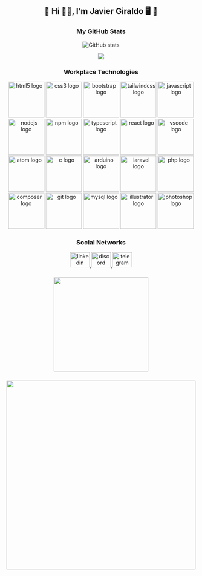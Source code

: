 ###

  <h2 align="center"> 💾 Hi 🙋‍♂️, I’m Javier Giraldo 🖥 🙌</h2>

###

<div align="center">
  <h3>My GitHub Stats</h3> 

![GitHub stats](https://github-readme-stats.vercel.app/api?username=javiergiraldo&count_private=true&show_icons=true&theme=radical)

![](https://github-readme-stats.vercel.app/api/top-langs/?username=javiergiraldo&layout=compact&count_private=true&show_icons=true&theme=radical)
</div>

###

<div align="center">
    <div align="center">
      <h3>Workplace Technologies</h3>
    </div>

  <img src="https://cdn.jsdelivr.net/gh/devicons/devicon/icons/html5/html5-original.svg" height="95" width="95" alt="html5 logo"  />
  <img src="https://cdn.jsdelivr.net/gh/devicons/devicon/icons/css3/css3-original.svg" height="95" width="95" alt="css3 logo"  />
  <img src="https://cdn.jsdelivr.net/gh/devicons/devicon/icons/bootstrap/bootstrap-original.svg" height="95" width="95" alt="bootstrap logo"  />
  <img src="https://cdn.jsdelivr.net/gh/devicons/devicon/icons/tailwindcss/tailwindcss-original-wordmark.svg" height="95" width="95" alt="tailwindcss logo"  />
  <img src="https://cdn.jsdelivr.net/gh/devicons/devicon/icons/javascript/javascript-original.svg" height="95" width="95" alt="javascript logo"  />
  <img src="https://cdn.jsdelivr.net/gh/devicons/devicon/icons/nodejs/nodejs-original.svg" height="95" width="95" alt="nodejs logo"  />
  <img src="https://cdn.jsdelivr.net/gh/devicons/devicon/icons/npm/npm-original-wordmark.svg" height="95" width="95" alt="npm logo"  />
  <img src="https://cdn.jsdelivr.net/gh/devicons/devicon/icons/typescript/typescript-original.svg" height="95" width="95" alt="typescript logo"  />
  <img src="https://cdn.jsdelivr.net/gh/devicons/devicon/icons/react/react-original.svg" height="95" width="95" alt="react logo"  />
  <img src="https://cdn.jsdelivr.net/gh/devicons/devicon/icons/vscode/vscode-original.svg" height="95" width="95" alt="vscode logo"  />
  <img src="https://cdn.jsdelivr.net/gh/devicons/devicon/icons/atom/atom-original.svg" height="95" width="95" alt="atom logo"  />
  <img src="https://cdn.jsdelivr.net/gh/devicons/devicon/icons/c/c-original.svg" height="95" width="95" alt="c logo"  />
  <img src="https://cdn.jsdelivr.net/gh/devicons/devicon/icons/arduino/arduino-original-wordmark.svg" width="95" height="95" alt="arduino logo" />
  <img src="https://cdn.jsdelivr.net/gh/devicons/devicon/icons/laravel/laravel-plain-wordmark.svg" height="95" width="95" alt="laravel logo"  />
  <img src="https://cdn.jsdelivr.net/gh/devicons/devicon/icons/php/php-original.svg" height="95" width="95" alt="php logo"  />
  <img src="https://cdn.jsdelivr.net/gh/devicons/devicon/icons/composer/composer-original.svg" height="95" width="95" alt="composer logo"  />
  <img src="https://cdn.jsdelivr.net/gh/devicons/devicon/icons/git/git-original.svg" height="95" width="95" alt="git logo"  />
  <img src="https://cdn.jsdelivr.net/gh/devicons/devicon/icons/mysql/mysql-original.svg" height="95" width="95" alt="mysql logo"  />
  <img src="https://cdn.jsdelivr.net/gh/devicons/devicon/icons/illustrator/illustrator-plain.svg" height="95" width="95" alt="illustrator logo"  />
  <img src="https://cdn.jsdelivr.net/gh/devicons/devicon/icons/photoshop/photoshop-plain.svg" height="95" width="95" alt="photoshop logo"  />
</div>

###

<div align="center">
      <div align="center">
          <h3>Social Networks</h3>
      </div>

  <a href="https://www.linkedin.com/in/javier-andrey-giraldo-rivera-3477271a0/" target="_blank">
    <img src="https://raw.githubusercontent.com/maurodesouza/profile-readme-generator/master/src/assets/icons/social/linkedin/default.svg" width="52" height="40" alt="linkedin logo"  />
  </a>
  <a href="Kappac#5101" target="_blank">
    <img src="https://raw.githubusercontent.com/maurodesouza/profile-readme-generator/master/src/assets/icons/social/discord/default.svg" width="52" height="40" alt="discord logo"  />
  </a>
  <a href="@JavierGiraldo" target="_blank">
    <img src="https://raw.githubusercontent.com/maurodesouza/profile-readme-generator/master/src/assets/icons/social/telegram/default.svg" width="52" height="40" alt="telegram logo"  />
  </a>
</div>

###

<div align="center">
  <img height="250" src="https://media.giphy.com/media/du3J3cXyzhj75IOgvA/giphy.gif"  />
</div>

###

<div align="center">
  <img height="500" src="https://media.giphy.com/media/ES9cAJlcxblRESzOH1/giphy.gif"  />
</div>

###


